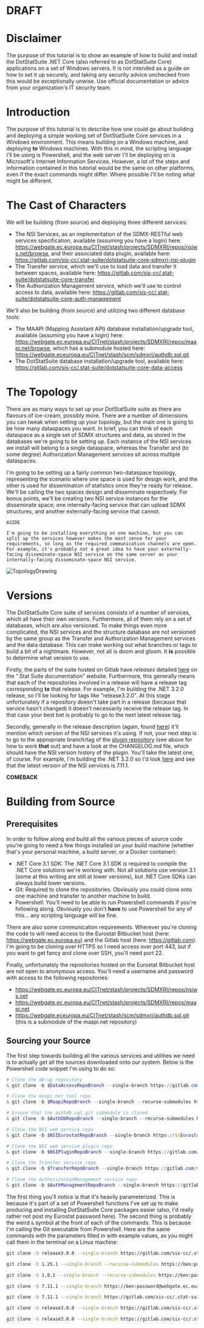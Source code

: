 # DRAFT

# Disclaimer

The purpose of this tutorial is to show an example of how to build and install the DotStatSuite .NET Core (also referred to as DotStatSuite Core) applications on a set of Windows servers. It is not intended as a guide on how to set it up securely, and taking any security advice unchecked from this would be exceptionally unwise. Use official documentation or advice from your organization's IT security team.

# Introduction

The purpose of this tutorial is to describe how one could go about building and deploying a simple working set of DotStatSuite Core services in a Windows environment. This means building on a Windows machine, and deploying **to** Windows machines. With this in mind, the scripting language I'll be using is Powershell, and the web server I'll be deploying on is Microsoft's Internet Information Services. However, a lot of the steps and information contained in this tutorial would be the same on other platforms, even if the exact commands might differ. Where possible I'll be noting what might be different.

# The Cast of Characters

We will be building (from source) and deploying three different services:

- The NSI Services, as an implementation of the SDMX-RESTful web services specification, available (assuming you have a login) here:  https://webgate.ec.europa.eu/CITnet/stash/projects/SDMXRI/repos/nsiws.net/browse, and their associated data plugin, available here: https://gitlab.com/sis-cc/.stat-suite/dotstatsuite-core-sdmxri-nsi-plugin
- The Transfer service, which we'll use to load data and transfer it between spaces, available here: https://gitlab.com/sis-cc/.stat-suite/dotstatsuite-core-transfer
- The Authorization Management service, which we'll use to control access to data, available here: https://gitlab.com/sis-cc/.stat-suite/dotstatsuite-core-auth-management

We'll also be building (from source) and utilizing two different database tools:

- The MAAPI (Mapping Assistant API) database installation/upgrade tool, available (assuming you have a login) here: https://webgate.ec.europa.eu/CITnet/stash/projects/SDMXRI/repos/maapi.net/browse, which has a submodule hosted here: https://webgate.eceuropa.eu/CITnet/stash/scm/sdmxri/authdb.sql.git
- The DotStatSuite database installation/upgrade tool, available here: https://gitlab.com/sis-cc/.stat-suite/dotstatsuite-core-data-access

# The Topology

There are as many ways to set up your DotStatSuite suite as there are flavours of ice-cream, possibly more. There are a number of dimensions you can tweak when setting up your topology, but the main one is going to be how many dataspaces you want. In brief, you can think of each dataspace as a single set of SDMX structures and data, as stored in the databases we're going to be setting up. Each instance of the NSI services we install will belong to a single dataspace, whereas the Transfer and (to some degree) Authorization Management services sit across multiple dataspaces.

I'm going to be setting up a fairly common two-dataspace topology, representing the scenario where one space is used for design work, and the other is used for dissemination of statistics once they're ready for release. We'll be calling the two spaces design and disseminate respectively. For bonus points, we'll be creating two NSI service instances for the disseminate space; one internally-facing service that can upload SDMX structures, and another externally-facing service that cannot.

```
ASIDE

I'm going to be installing everything on one machine, but you can split up the services however makes the most sense for your requirements, so long as the required communication channels are open. For example, it's probably not a great idea to have your externally-facing disseminate-space NSI service on the same server as your internally-facing disseminate-space NSI service.
```

![TopologyDrawing](img/DotStatSuiteCore_Topology.png "Topology Diagram")

# Versions

The DotStatSuite Core suite of services consists of a number of services, which all have their own versions. Furthermore, all of them rely on a set of databases, which are also versioned. To make things even more complicated, the NSI services and the structure database are not versioned by the same group as the Transfer and Authorization Management services and the data database. This can make working out what branches or tags to build a bit of a nightmare. However, not all is doom and gloom. It **is** possible to determine what version to use.

Firstly, the parts of the suite hosted on Gitlab have *releases* detailed [here](https://sis-cc.gitlab.io/dotstatsuite-documentation/changelog/) on the ".Stat Suite documentation" website. Furthermore, this generally means that each of the repositories involved in a release will have a release tag corresponding **to** that release. For example, I'm building the .NET 3.2.0 release, so I'll be looking for tags like "release3.2.0". At this stage unfortunately if a repository doesn't take part in a release (because that service hasn't changed) it doesn't necessarily receive the release tag. In that case your best bet is probably to go to the next latest release tag.

Secondly, generally in the release description (again, found [here](https://sis-cc.gitlab.io/dotstatsuite-documentation/changelog/)) it'll mention which version of the NSI services it's using. If not, your next step is to go to the appropriate branch/tag of the [plugin repository](https://gitlab.com/sis-cc/.stat-suite/dotstatsuite-core-sdmxri-nsi-plugin) (see above for how to work **that** out) and have a look at the CHANGELOG.md file, which should have the NSI version history of the plugin. You'll take the latest one, of course. For example, I'm building the .NET 3.2.0 so I'd look [here](https://gitlab.com/sis-cc/.stat-suite/dotstatsuite-core-sdmxri-nsi-plugin/-/blob/release3.2.0/CHANGELOG.md) and see that the latest version of the NSI services is 7.11.1.

**COMEBACK**

# Building from Source

## Prerequisites

In order to follow along and build all the various pieces of source code you're going to need a few things installed on your build machine (whether that's your personal machine, a build server, or a Docker container):
- .NET Core 3.1 SDK: The .NET Core 3.1 SDK is required to compile the .NET Core solutions we're working with. Not all solutions use version 3.1 (some at this writing are still at lower versions), but .NET Core SDKs can always build lower versions.
- Git: Required to clone the repositories. Obviously you could clone onto one machine and transfer to another machine to build.
- Powershell: You'll need to be able to run Powershell commands if you're following along. Obviously you don't **have** to use Powershell for any of this... any scripting language will be fine.

There are also some communication requirements. Wherever you're cloning the code to will need access to the Eurostat Bitbucket host (here: https://webgate.ec.europa.eu) and the Gitlab host (here: https://gitlab.com). I'm going to be cloning over HTTPS so I need access over port 443, but if you want to get fancy and clone over SSH, you'll need port 22.

Finally, unfortunately the repositories hosted on the Eurostat Bitbucket host are not open to anonymous access. You'll need a username and password with access to the following repositories:

- https://webgate.ec.europa.eu/CITnet/stash/projects/SDMXRI/repos/nsiws.net
- https://webgate.ec.europa.eu/CITnet/stash/projects/SDMXRI/repos/maapi.net
- https://webgate.eceuropa.eu/CITnet/stash/scm/sdmxri/authdb.sql.git (this is a submodule of the maapi.net repository)

## Sourcing your Source

The first step towards building all the various services and utilities we need is to actually get all the sources downloaded onto our system. Below is the Powershell code snippet I'm using to do so:

```powershell
# Clone the db-up repository
& git clone -b $DataAccessRepoBranch --single-branch https://gitlab.com/sis-cc/.stat-suite/dotstatsuite-core-data-access.gitdotstatsuite-core-dbup

# Clone the maapi.net tool repo
& git clone -b $MaapiRepoBranch --single-branch --recurse-submodules https://${EurostatUserName}:$EurostatPassword@webgate.eceuropa.eu/CITnet/stash/scm/sdmxri/maapi.net.git

# Ensure that the authdb.sql.git submodule is cloned
& git clone -b $AuthDbRepoBranch --single-branch --recurse-submodules https://${EurostatUserName}:$EurostatPassword@webgate.eceuropa.eu/CITnet/stash/scm/sdmxri/authdb.sql.git maapi.net/src/Estat.Sri.Security/resources

# Clone the NSI web service repo
& git clone -b $NSIEurostatRepoBranch --single-branch https://${EurostatUserName}:$EurostatPassword@webgate.ec.europa.eu/CITnetstash/scm/sdmxri/nsiws.net.git

# Clone the NSI web service plugin repo
& git clone -b $NSIPluginRepoBranch --single-branch https://gitlab.com/sis-cc/.stat-suite/dotstatsuite-core-sdmxri-nsi-plugin.git

# Clone the Transfer service repo
& git clone -b $TransferRepoBranch --single-branch https://gitlab.com/sis-cc/.stat-suite/dotstatsuite-core-transfer.git

# Clone the AuthorizationManagement service repo
& git clone -b $AuthManagementRepoBranch --single-branch https://gitlab.com/sis-cc/.stat-suite/dotstatsuite-core-auth-management.git
```

The first thing you'll notice is that it's heavily parameterized. This is because it's part of a set of Powershell functions I've set up to make producing and installing DotStatSuite Core packages easier (also, I'd really rather not post my Eurostat password here). The second thing is probably the weird `&` symbol at the front of each of the commands. This is because I'm calling the Git executable from Powershell. Here are the same commands with the parameters filled in with example values, as you might call them in the terminal on a Linux machine:

```sh
git clone -b release3.0.0 --single-branch https://gitlab.com/sis-cc/.stat-suite/dotstatsuite-core-data-access.gitdotstatsuite-core-dbup

git clone -b 1.25.1 --single-branch --recurse-submodules https://ben:password@webgate.eceuropa.eu/CITnet/stash/scm/sdmxri/maapi.net.git

git clone -b 1.0.1 --single-branch --recurse-submodules https://ben:password@webgate.eceuropa.eu/CITnet/stash/scm/sdmxri/authdb.sql.git maapi.net/src/Estat.Sri.Security/resources

git clone -b 7.11.1 --single-branch https://ben:password@webgate.ec.europa.eu/CITnetstash/scm/sdmxri/nsiws.net.git

git clone -b 7.11.1 --single-branch https://gitlab.com/sis-cc/.stat-suite/dotstatsuite-core-sdmxri-nsi-plugin.git

git clone -b release3.0.0 --single-branch https://gitlab.com/sis-cc/.stat-suite/dotstatsuite-core-transfer.git

git clone -b release3.0.0 --single-branch https://gitlab.com/sis-cc/.stat-suite/dotstatsuite-core-auth-management.git
```